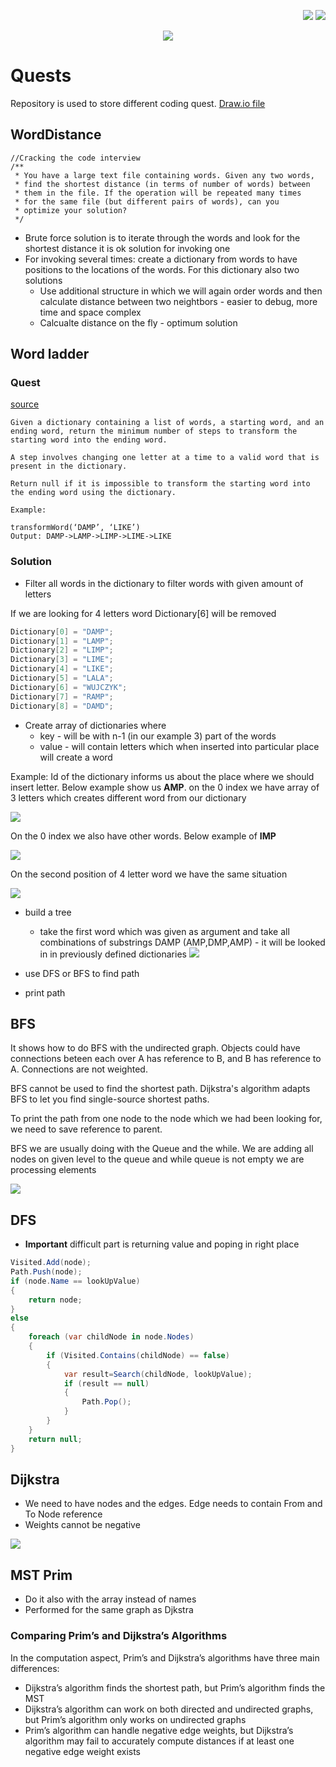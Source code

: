 <!--Category:C#,SQL--> 
 <p align="right">
    <a href="http://productivitytools.tech/productivitytools-createsqlserverdatabase/"><img src="Images/Header/ProductivityTools_green_40px_2.png" /><a> 
    <a href="https://github.com/ProductivityTools-Learning/ProductivityTools.Example.GCP.SecretManager"><img src="Images/Header/Github_border_40px.png" /></a>
</p>
<p align="center">
    <a href="http://http://productivitytools.tech/">
        <img src="Images/Header/LogoTitle_green_500px.png" />
    </a>
</p>


# Quests

Repository is used to store different coding quest.
[Draw.io file](https://app.diagrams.net/#G1z-c3mN3V7xB3Kej71jyUp6bZdj1GPvhg)

<!--more-->

## WordDistance

```
//Cracking the code interview 
/**
 * You have a large text file containing words. Given any two words,
 * find the shortest distance (in terms of number of words) between
 * them in the file. If the operation will be repeated many times
 * for the same file (but different pairs of words), can you
 * optimize your solution?
 */
```

- Brute force solution is to iterate through the words and look for the shortest distance it is ok solution for invoking one
- For invoking several times: create a dictionary from words to have positions to the locations of the words. For this dictionary also two solutions
  -  Use additional structure in which we will again order words and then calculate distance between two neightbors - easier to debug, more time and space complex
  - Calcualte distance on the fly - optimum solution


## Word ladder

### Quest
[source](https://leetcode.com/problems/word-ladder/)

  ```
  Given a dictionary containing a list of words, a starting word, and an ending word, return the minimum number of steps to transform the starting word into the ending word.

A step involves changing one letter at a time to a valid word that is present in the dictionary.

Return null if it is impossible to transform the starting word into the ending word using the dictionary.

Example:

transformWord(‘DAMP’, ‘LIKE’)
Output: DAMP->LAMP->LIMP->LIME->LIKE
```
### Solution

- Filter all words in the dictionary to filter words with given amount of letters

If we are looking for 4 letters word Dictionary[6] will be removed
```C#
Dictionary[0] = "DAMP";
Dictionary[1] = "LAMP";
Dictionary[2] = "LIMP";
Dictionary[3] = "LIME";
Dictionary[4] = "LIKE";
Dictionary[5] = "LALA";
Dictionary[6] = "WUJCZYK";
Dictionary[7] = "RAMP";
Dictionary[8] = "DAMD";
```

- Create array of dictionaries where 
  - key -  will be with n-1 (in our example 3) part of the words
  - value - will contain letters which when inserted into particular place will create a word

Example:
Id of the dictionary informs us about the place where we should insert letter.
Below example show us **AMP**. on the 0 index we have array of 3 letters which creates different word from our dictionary

![](Images/2022-09-30-07-53-23.png)

On the 0 index we also have other words. Below example of **IMP**

![](Images/2022-09-30-07-56-29.png)

On the second position of 4 letter word we have the same situation

![](Images/2022-09-30-07-57-53.png)


- build a tree
  - take the first word which was given as argument and take all combinations of substrings DAMP (AMP,DMP,AMP) - it will be looked in  in previously defined dictionaries
![](Images/2022-09-30-08-04-15.png)

- use DFS or BFS to find path
- print path


## BFS
It shows how to do BFS with the undirected graph. Objects could have connections beteen each over A has reference to B, and B has reference to A. Connections are not weighted.

BFS cannot be used to find the shortest path. Dijkstra's algorithm adapts BFS to let you find single-source shortest paths.

To print the path from one node to the node which we had been looking for, we need to save reference to parent.

BFS we are usually doing with the Queue and the while. We are adding all nodes on given level to the queue and while queue is not empty we are processing elements

![](Images/2022-10-01-07-29-02.png)


## DFS

- **Important** difficult part is returning value and poping in right place

```c#
Visited.Add(node);
Path.Push(node);
if (node.Name == lookUpValue)
{
    return node;
}
else
{
    foreach (var childNode in node.Nodes)
    {
        if (Visited.Contains(childNode) == false)
        {
            var result=Search(childNode, lookUpValue);
            if (result == null)
            {
                Path.Pop();
            }
        }
    }
    return null;
}
```

## Dijkstra

- We need to have nodes and the edges. Edge needs to contain From and To Node reference
- Weights cannot be negative

![](Images/2022-10-03-21-36-27.png)

## MST Prim

- Do it also with the array instead of names
- Performed for the same graph as Djkstra

### Comparing Prim’s and Dijkstra’s Algorithms
In the computation aspect, Prim’s and Dijkstra’s algorithms have three main differences:

- Dijkstra’s algorithm finds the shortest path, but Prim’s algorithm finds the MST
- Dijkstra’s algorithm can work on both directed and undirected graphs, but Prim’s algorithm only works on undirected graphs
- Prim’s algorithm can handle negative edge weights, but Dijkstra’s algorithm may fail to accurately compute distances if at least one negative edge weight exists